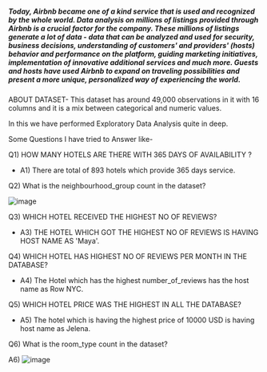 ##### Today, Airbnb became one of a kind service that is used and recognized by the whole world. Data analysis on millions of listings provided through Airbnb is a crucial factor for the company. These millions of listings generate a lot of data - data that can be analyzed and used for security, business decisions, understanding of customers' and providers' (hosts) behavior and performance on the platform, guiding marketing initiatives, implementation of innovative additional services and much more. Guests and hosts have used Airbnb to expand on traveling possibilities and present a more unique, personalized way of experiencing the world. 

ABOUT DATASET- This dataset has around 49,000 observations in it with 16 columns and it is a mix between categorical and numeric values.

In this we have performed Exploratory Data Analysis quite in deep.

Some Questions I have tried to Answer like-

Q1) HOW MANY HOTELS ARE THERE WITH 365 DAYS OF AVAILABILITY ?

* A1) There are total of 893 hotels which provide 365 days service.

Q2) What is the neighbourhood_group count in the dataset?

![image](https://user-images.githubusercontent.com/68374336/184898480-b1c10b9c-0249-4cd5-9ce5-2f450bf53828.png)


Q3) WHICH HOTEL RECEIVED THE HIGHEST NO OF REVIEWS?

* A3)  THE HOTEL WHICH GOT THE HIGHEST NO OF REVIEWS IS HAVING HOST NAME AS 'Maya'.

Q4) WHICH HOTEL HAS HIGHEST NO OF REVIEWS PER  MONTH IN THE DATABASE?
 
* A4) The Hotel which has the highest number_of_reviews has the host name as Row NYC.

Q5) WHICH HOTEL PRICE WAS THE HIGHEST IN ALL THE DATABASE?

* A5) The hotel which is having the highest price of 10000 USD is having host name as Jelena.

Q6) What is the room_type count in the dataset?

A6) ![image](https://user-images.githubusercontent.com/68374336/184922188-bd71300d-bce9-49d8-8a21-cf3e1f400ba1.png)
